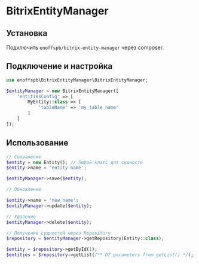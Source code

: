 # BitrixEntityManager

## Установка
Подключить `enoffspb/bitrix-entity-manager` через composer.

## Подключение и настройка

```php
use enoffspb\BitrixEntityManager\BitrixEntityManager;

$entityManager = new BitrixEntityManager([
    'entitiesConfig' => [
        MyEntity::class => [
            'tableName' => 'my_table_name'
        ]
    ]
]);
```

## Использование
```php
// Сохранение
$entity = new Entity(); // Любой класс для сущности
$entity->name = 'entity name';

$entityManager->save($entity);

// Обновление

$entity->name = 'new name';
$entityManager->update($entity);

// Удаление
$entityManager->delete($entity);

// Получение сущностей через Repository
$repository = $entityManager->getRepository(Entity::class);

$entity = $repository->getById(1);
$entities = $repository->getList(/** D7 parameters from getList() */);
```
